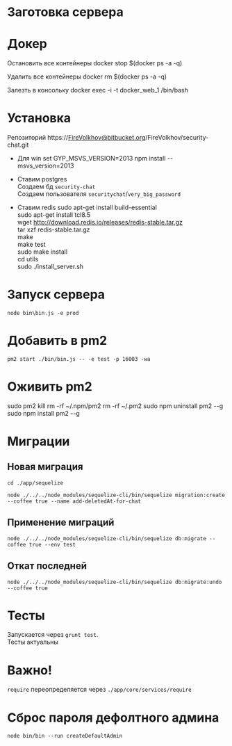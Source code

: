# Заготовка сервера
# Докер
Остановить все контейнеры
docker stop $(docker ps -a -q)

Удалить все контейнеры
docker rm $(docker ps -a -q)

Залезть в консольку
docker exec -i -t docker_web_1 /bin/bash










# Установка
Репозиторий https://FireVolkhov@bitbucket.org/FireVolkhov/security-chat.git  


- Для win
set GYP_MSVS_VERSION=2013
npm install --msvs_version=2013


- Ставим postgres  
Создаем бд `security-chat`  
Создаем пользователя `securitychat`/`very_big_password`  


- Ставим redis
sudo apt-get install build-essential  
sudo apt-get install tcl8.5  
wget http://download.redis.io/releases/redis-stable.tar.gz  
tar xzf redis-stable.tar.gz  
make  
make test  
sudo make install  
cd utils  
sudo ./install_server.sh  



# Запуск сервера
`node bin\bin.js -e prod`

# Добавить в pm2
`pm2 start ./bin/bin.js -- -e test -p 16003 -wa`


# Оживить pm2
sudo pm2 kill
rm -rf ~/.npm/pm2
rm -rf ~/.pm2
sudo npm uninstall pm2 --g
sudo npm install pm2 --g


# Миграции

## Новая миграция
`cd ./app/sequelize`

`node ./../../node_modules/sequelize-cli/bin/sequelize migration:create --coffee true --name add-deletedAt-for-chat`

## Применение миграций
`node ./../../node_modules/sequelize-cli/bin/sequelize db:migrate --coffee true --env test`

## Откат последней
`node ./../../node_modules/sequelize-cli/bin/sequelize db:migrate:undo --coffee true`


# Тесты
Запускается через `grunt test`.  
Тесты актуальны  


# Важно!
`require` переопределяется через `./app/core/services/require`


# Сброс пароля дефолтного админа
`node bin/bin --run createDefaultAdmin`
